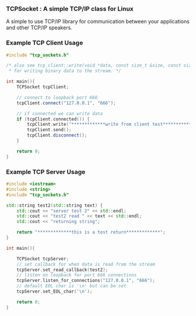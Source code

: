 ### TCPSocket : A simple TCP/IP class for Linux
A simple to use TCP/IP library for communication between your applications and other TCP/IP speakers.

### Example TCP Client Usage

``` cpp
#include "tcp_sockets.h"

/* also see tcp_client::write(void *data, const size_t &size, const size_t &count)
 * for writing binary data to the stream. */

int main(){
    TCPSocket tcpClient;

    // connect to loopback port 666
    tcpClient.connect("127.0.0.1", "666");

    // if connected we can write data
    if (tcpClient.connected()) {
        tcpClient.write("*************write from client test*************\n");
        tcpClient.send();
        tcpClient.disconnect();
    }

    return 0;
}
```

### Example TCP Server Usage

``` cpp
#include <iostream>
#include <string>
#include "tcp_sockets.h"

std::string test2(std::string text) {
    std::cout << "server test 2" << std::endl;
    std::cout << "test2 read " << text << std::endl;
    std::cout << "returning string";

    return "*************this is a test return*************";
}

int main(){

    TCPSocket tcpServer;
    // set callback for when data is read from the stream
    tcpServer.set_read_callback(test2);
    // listen on loopback for port 666 connections
    tcpServer.listen_for_connections("127.0.0.1", "666");
    // default EOL char is '\n' but can be set
    tcpServer.set_EOL_char('\n');

    return 0;
}
```